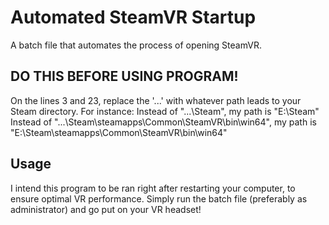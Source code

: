 # Automated SteamVR Startup

A batch file that automates the process of opening SteamVR.


## DO THIS BEFORE USING PROGRAM!

On the lines 3 and 23, replace the '...\' with whatever path leads to your Steam directory.
For instance:
Instead of "...\Steam\", my path is "E:\Steam\"
Instead of "...\Steam\steamapps\Common\SteamVR\bin\win64", my path is "E:\Steam\steamapps\Common\SteamVR\bin\win64"


## Usage

I intend this program to be ran right after restarting your computer, to ensure optimal VR performance.
Simply run the batch file (preferably as administrator) and go put on your VR headset!